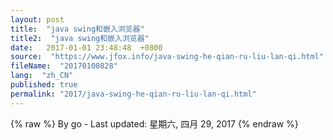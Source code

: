 ```yaml
---
layout: post
title:  "java swing和嵌入浏览器"
title2:  "java swing和嵌入浏览器"
date:   2017-01-01 23:48:48  +0800
source:  "https://www.jfox.info/java-swing-he-qian-ru-liu-lan-qi.html"
fileName:  "20170100828"
lang:  "zh_CN"
published: true
permalink: "2017/java-swing-he-qian-ru-liu-lan-qi.html"
---
```

{% raw %}
By go - Last updated: 星期六, 四月 29, 2017
{% endraw %}